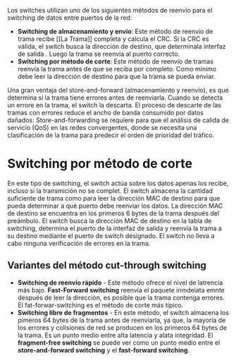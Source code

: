 Los switches utilizan uno de los siguientes métodos de reenvío para el switching de datos entre puertos de la red:

-   **Switching de almacenamiento y envío**: Este método de reenvío de trama recibe [[La Trama]] completa y calcula el CRC. Si la CRC es válida, el switch busca la dirección de destino, que determinala interfaz de salida . Luego la trama se reenvía al puerto correcto.
-   **Switching por método de corte**: Este método de reenvío de tramas reenvía la trama antes de que se reciba por completo. Como mínimo debe leer la dirección de destino para que la trama se pueda enviar.

Una gran ventaja del store-and-forward (almacenamiento y reenvío), es que determina si la trama tiene errores antes de reenviarla. Cuando se detecta un errore en la trama, el switch la descarta. El proceso de descarte de las tramas con errores reduce el ancho de banda consumido por datos dañados: Store-and-forwarding se requiere para que el análisis de calida de servicio (QoS) en las redes convergentes, donde se necesita una clasificación de la trama para predecir el orden de prioridad del tráfico.

# Switching por método de corte

En este tipo de switching, el switch actúa sobre los datos apenas los recibe, incluso si la transmición no se complet. El switch almacena la cantidad suficiente de trama como para leer la dirección MAC de destino para que pueda determinar a qué puerto debe reenviar los datos. La dirección MAC de destino se encuentra en los primeros 6 bytes de la trama después del preámbulo. El switch busca la dirección MAC de destino en la tabla de switching, determina el puerto de la interfaz de salida y reenvía la trama a su destino mediante el puerto de switch designado. El switch no lleva a cabo ninguna verificación de errores en la trama.

## Variantes del método cut-through switching

-   **Switching de reenvío rápido** - Este método ofrece el nivel de latrencia más bajo. **Fast-Forward switching** reenvía el paquete inmdeiata emnte después de leer la dirección, es posible que la trama contenga errores. El fat-forwar-switching es el método de corte más típico.
-   **Switching libre de fragmentos** - En este método, el switch almacena los pimeros 64 bytes de la trama antes de reenviarla, ya que, la mayoría de los errores y colisiones de red se producen en los primeros 64 bytes de la trama. Es un punto medio entre alta latencia y alata integridad. El **fragment-free switching** se puede ver como un punto medio entre el **store-and-forward switching** y el **fast-forward switching**.